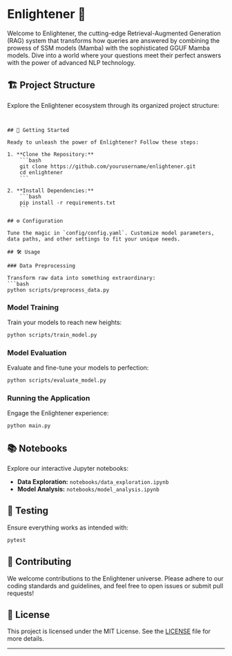                           
 # Enlightener 🌟


Welcome to Enlightener, the cutting-edge Retrieval-Augmented Generation (RAG) system that transforms how queries are answered by combining the prowess of SSM models (Mamba) with the sophisticated GGUF Mamba models. Dive into a world where your questions meet their perfect answers with the power of advanced NLP technology.

## 🏗️ Project Structure

Explore the Enlightener ecosystem through its organized project structure:

```


## 🚀 Getting Started

Ready to unleash the power of Enlightener? Follow these steps:

1. **Clone the Repository:**
    ```bash
    git clone https://github.com/yourusername/enlightener.git
    cd enlightener
    ```

2. **Install Dependencies:**
    ```bash
    pip install -r requirements.txt
    ```

## ⚙️ Configuration

Tune the magic in `config/config.yaml`. Customize model parameters, data paths, and other settings to fit your unique needs.

## 🛠️ Usage

### Data Preprocessing

Transform raw data into something extraordinary:
```bash
python scripts/preprocess_data.py
```

### Model Training

Train your models to reach new heights:
```bash
python scripts/train_model.py
```

### Model Evaluation

Evaluate and fine-tune your models to perfection:
```bash
python scripts/evaluate_model.py
```

### Running the Application

Engage the Enlightener experience:
```bash
python main.py
```

## 📚 Notebooks

Explore our interactive Jupyter notebooks:
- **Data Exploration:** `notebooks/data_exploration.ipynb`
- **Model Analysis:** `notebooks/model_analysis.ipynb`

## 🧪 Testing

Ensure everything works as intended with:
```bash
pytest
```

## 🤝 Contributing

We welcome contributions to the Enlightener universe. Please adhere to our coding standards and guidelines, and feel free to open issues or submit pull requests!

## 📜 License

This project is licensed under the MIT License. See the [LICENSE](LICENSE) file for more details.

---
 
